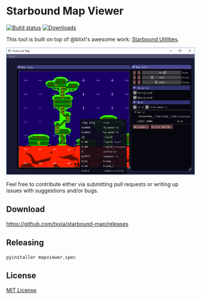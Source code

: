 Starbound Map Viewer
====================
[![Build status](https://ci.appveyor.com/api/projects/status/c9xt316vgaqfte9c/branch/master?svg=true)](https://ci.appveyor.com/project/txxia/starbound-map/branch/master)
[![Downloads](https://img.shields.io/github/downloads/txxia/starbound-map/total.svg)](https://github.com/txxia/starbound-map/releases)

This tool is built on top of @blixt's awesome work: [Starbound Utilities](https://github.com/blixt/py-starbound).

![MapViewer](./screenshots/MapViewer.PNG)

Feel free to contribute either via submitting pull requests or writing
up issues with suggestions and/or bugs.

Download
--------
https://github.com/txxia/starbound-map/releases

Releasing
---------
```
pyinstaller mapviewer.spec
```

License
-------

[MIT License](./LICENSE)
